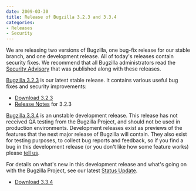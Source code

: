 ```yaml
---
date: 2009-03-30
title: Release of Bugzilla 3.2.3 and 3.3.4
categories:
- Releases
- Security
---
```


We are releasing two versions of Bugzilla, one bug-fix release for our stable branch, and one development release. All of today's releases contain security fixes. We recommend that all Bugzilla administrators read the [Security Advisory](/security/3.2.2/) that was published along with these releases.

[Bugzilla 3.2.3](/releases/3.2.3/) is our latest stable release. It contains various useful bug fixes and security improvements:

*   [Download 3.2.3](/download/#v32)
*   [Release Notes](/releases/3.2.3/) for 3.2.3

[Bugzilla 3.3.4](/releases/3.4/) is an unstable development release. This release has not received QA testing from the Bugzilla Project, and should not be used in production environments. Development releases exist as previews of the features that the next major release of Bugzilla will contain. They also exist for testing purposes, to collect bug reports and feedback, so if you find a bug in this development release (or you don't like how some feature works) please [tell us](/contributing/reporting_bugs).

For details on what's new in this development release and what's going on with the Bugzilla Project, see our latest [Status Update](/blog/2009/03/30/status).

*   [Download 3.3.4](/download/#v34)

